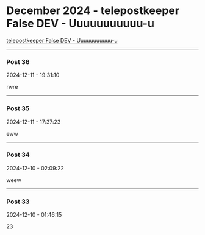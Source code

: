 # December 2024 - telepostkeeper False DEV - Uuuuuuuuuuu-u

[telepostkeeper False DEV - Uuuuuuuuuuu-u](../../)



---



### Post 36

2024-12-11 - 19:31:10





rwre









---



### Post 35

2024-12-11 - 17:37:23





eww









---



### Post 34

2024-12-10 - 02:09:22





weew









---



### Post 33

2024-12-10 - 01:46:15





23







